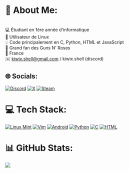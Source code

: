 # 💫 About Me:
<br>💻 Étudiant en 1ère année d'informatique<br>🐧 Utilisateur de Linux<br>💡 Code principalement en C, Python, HTML et JavaScript<br> 🎸 Grand fan des Guns N' Roses<br>📍 France<br>✉️ kiwix.shell@gmail.com / kiwix.shell (discord)


## 🌐 Socials:
[![Discord](https://img.shields.io/badge/Discord-%237289DA.svg?logo=discord&logoColor=white)](https://discord.gg/matthieumrn) [![X](https://img.shields.io/badge/X-%23000000.svg?logo=X&logoColor=white)](https://x.com/matthieumrl) [![Steam](https://img.shields.io/badge/Steam-%23000000.svg?logo=steam&logoColor=white)](https://steamcommunity.com/profiles/76561198837422397)

# 💻 Tech Stack:
[![Linux Mint](https://img.shields.io/badge/Linux%20Mint-87CF3E?logo=linuxmint&logoColor=fff)](#) [![Vim](https://img.shields.io/badge/Vim-%2311AB00.svg?logo=vim&logoColor=white)](#) [![Android](https://img.shields.io/badge/Android-3DDC84?logo=android&logoColor=white)](#) 
[![Python](https://img.shields.io/badge/Python-3776AB?logo=python&logoColor=fff)](#) [![C](https://img.shields.io/badge/C-00599C?logo=c&logoColor=white)](#) [![HTML](https://img.shields.io/badge/HTML-%23E34F26.svg?logo=html5&logoColor=white)](#)

# 📊 GitHub Stats:
![](https://github-readme-stats.vercel.app/api/top-langs/?username=kiwix-fr&theme=default&hide_border=true&include_all_commits=false&count_private=false&layout=compact)
<!-- Proudly created with GPRM ( https://gprm.itsvg.in ) -->
